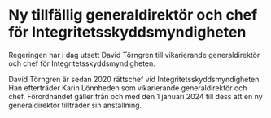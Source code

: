 # Ny tillfällig generaldirektör och chef för Integritetsskyddsmyndigheten

Regeringen har i dag utsett David Törngren till vikarierande generaldirektör och chef för Integritetsskyddsmyndigheten.

David Törngren är sedan 2020 rättschef vid Integritetsskyddsmyndigheten. Han efterträder Karin Lönnheden som vikarierande generaldirektör och chef. Förordnandet gäller från och med den 1 januari 2024 till dess att en ny generaldirektör tillträder sin anställning.
